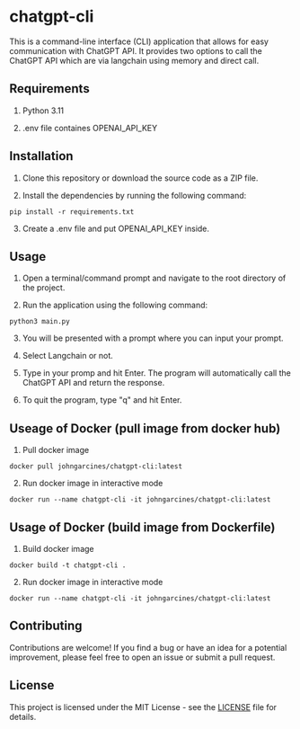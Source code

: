 # chatgpt-cli
This is a command-line interface (CLI) application that allows for easy communication with ChatGPT API. It provides two options to call the ChatGPT API which are via langchain using memory and 
direct call. 

## Requirements

1. Python 3.11

2. .env file containes OPENAI_API_KEY

## Installation

1. Clone this repository or download the source code as a ZIP file.

2. Install the dependencies by running the following command:

```
pip install -r requirements.txt
```

3. Create a .env file and put OPENAI_API_KEY inside.

## Usage

1. Open a terminal/command prompt and navigate to the root directory of the project.

2. Run the application using the following command:

```
python3 main.py
```

3. You will be presented with a prompt where you can input your prompt. 

4. Select Langchain or not.

5. Type in your promp and hit Enter. The program will automatically call the ChatGPT API and return the response.

6. To quit the program, type "q" and hit Enter.

## Useage of Docker (pull image from docker hub)
1. Pull docker image
```
docker pull johngarcines/chatgpt-cli:latest
```

2. Run docker image in interactive mode
```
docker run --name chatgpt-cli -it johngarcines/chatgpt-cli:latest
```

## Usage of Docker (build image from Dockerfile)
1. Build docker image
```
docker build -t chatgpt-cli .
```

2. Run docker image in interactive mode
```
docker run --name chatgpt-cli -it johngarcines/chatgpt-cli:latest
```

## Contributing

Contributions are welcome! If you find a bug or have an idea for a potential improvement, please feel free to open an issue or submit a pull request.

## License

This project is licensed under the MIT License - see the [LICENSE](LICENSE) file for details.
